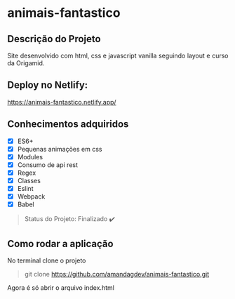 # animais-fantastico

## Descrição do Projeto

<p align="justify">Site desenvolvido com html, css e javascript vanilla seguindo layout e curso da Origamid.</p>

## Deploy no Netlify:

https://animais-fantastico.netlify.app/

## Conhecimentos adquiridos

- [x] ES6+
- [x] Pequenas animações em css
- [x] Modules
- [x] Consumo de api rest
- [x] Regex
- [x] Classes
- [x] Eslint
- [x] Webpack
- [x] Babel

> Status do Projeto: Finalizado :heavy_check_mark:

## Como rodar a aplicação

No terminal clone o projeto

> git clone https://github.com/amandagdev/animais-fantastico.git

Agora é só abrir o arquivo index.html
